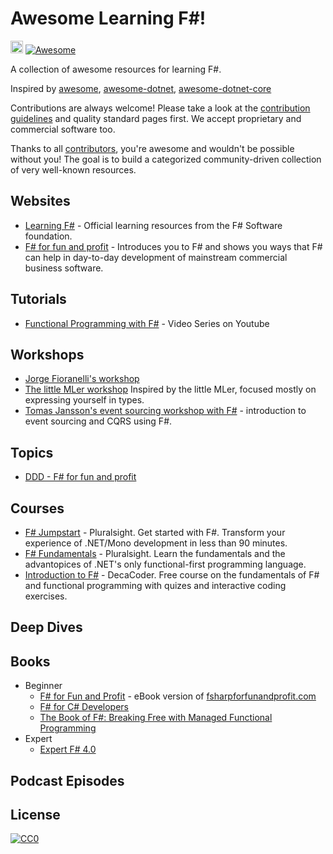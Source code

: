 # Awesome Learning F#!
[<img src="http://fsharp.org/img/logo/fsharp.svg" height="20" width="20"/>](https://fsharp.org) [![Awesome](https://cdn.rawgit.com/sindresorhus/awesome/d7305f38d29fed78fa85652e3a63e154dd8e8829/media/badge.svg)](https://github.com/sindresorhus/awesome)

A collection of awesome resources for learning F#.

Inspired by [awesome](https://github.com/sindresorhus/awesome), [awesome-dotnet](https://github.com/quozd/awesome-dotnet), [awesome-dotnet-core](https://github.com/thangchung/awesome-dotnet-core)

Contributions are always welcome! Please take a look at the [contribution guidelines](https://github.com/pavsaund/awesome-learning-fsharp/blob/master/CONTRIBUTING.md) and quality standard pages first. We accept proprietary and commercial software too.

Thanks to all [contributors](https://github.com/pavsaund/awesome-learning-fsharp/graphs/contributors), you're awesome and wouldn't be possible without you! The goal is to build a categorized community-driven collection of very well-known resources.

## Websites
- [Learning F#](http://fsharp.org/learn.html) - Official learning resources from the F# Software foundation.
- [F# for fun and profit](https://fsharpforfunandprofit.com) - Introduces you to F# and shows you ways that F# can help in day-to-day development of mainstream commercial business software.

## Tutorials
- [Functional Programming with F#](https://www.youtube.com/playlist?list=PLEoMzSkcN8oNiJ67Hd7oRGgD1d4YBxYGC) - Video Series on Youtube

## Workshops
- [Jorge Fioranelli's workshop](http://www.fsharpworkshop.com)
- [The little MLer workshop](https://github.com/bjartwolf/kebab) Inspired by the little MLer, focused mostly on expressing yourself in types.
- [Tomas Jansson's event sourcing workshop with F#](https://github.com/mastoj/LibAAS) - introduction to event sourcing and CQRS using F#.

## Topics
- [DDD - F# for fun and profit](https://fsharpforfunandprofit.com/ddd)

## Courses
- [F# Jumpstart](https://www.pluralsight.com/courses/fsharp-jumpstart) - Pluralsight. Get started with F#. Transform your experience of .NET/Mono development in less than 90 minutes.
- [F# Fundamentals](https://app.pluralsight.com/library/courses/fsharp-fundamentals) - Pluralsight. Learn the fundamentals and the advantopices of .NET's only functional-first programming language.
- [Introduction to F#](https://learn.decacoder.com/course/uid-01-begin-fsharp) - DecaCoder. Free course on the fundamentals of F# and functional programming with quizes and interactive coding exercises.

## Deep Dives

## Books
- Beginner
  - [F# for Fun and Profit](https://www.gitbook.com/book/swlaschin/fsharpforfunandprofit/details) - eBook version of [fsharpforfunandprofit.com](http://fsharpforfunandprofit.com/)
  - [F# for C# Developers](https://www.microsoftpressstore.com/store/f-for-c-sharp-developers-9780735670266)
  - [The Book of F#: Breaking Free with Managed Functional Programming](https://www.amazon.com/Book-Breaking-Managed-Functional-Programming/dp/1593275528)
- Expert
  - [Expert F# 4.0](https://www.amazon.com/Expert-F-4-0-Don-Syme/dp/1484207416)

## Podcast Episodes


## License

[![CC0](http://mirrors.creativecommons.org/presskit/buttons/88x31/svg/cc-zero.svg)](https://creativecommons.org/publicdomain/zero/1.0/)
